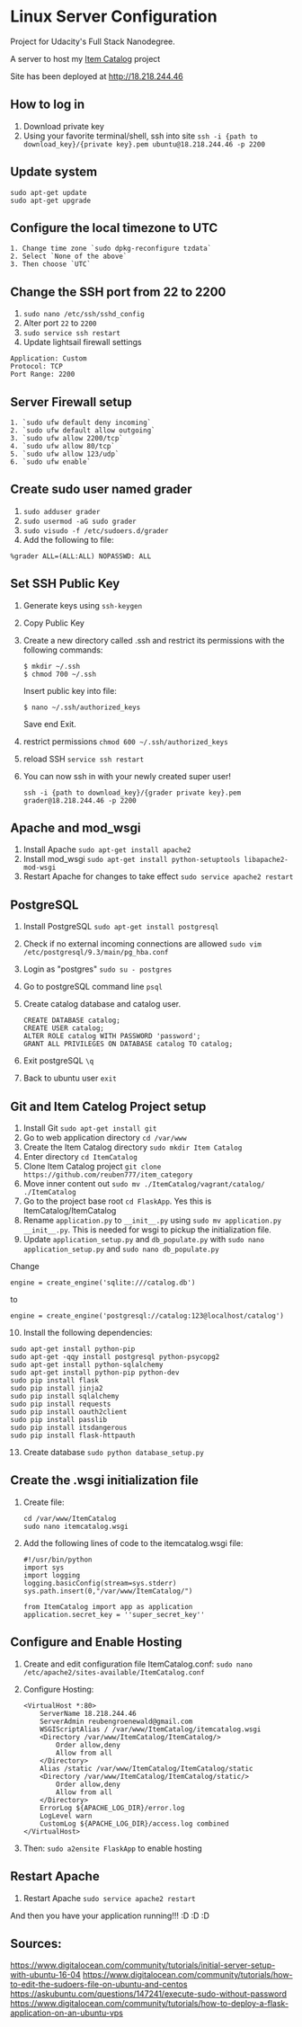 # Linux Server Configuration
Project for Udacity's Full Stack Nanodegree.

A server to host my [Item Catalog](https://github.com/reuben777/item_category) project

Site has been deployed at http://18.218.244.46

## How to log in
1. Download private key
2. Using your favorite terminal/shell, ssh into site
	`ssh -i {path to download_key}/{private key}.pem ubuntu@18.218.244.46 -p 2200`

## Update system
	sudo apt-get update
	sudo apt-get upgrade

## Configure the local timezone to UTC
	1. Change time zone `sudo dpkg-reconfigure tzdata`
	2. Select `None of the above`
	3. Then choose `UTC`

## Change the SSH port from 22 to 2200
1. `sudo nano /etc/ssh/sshd_config`
2. Alter port `22` to `2200`
3. `sudo service ssh restart`
4. Update lightsail firewall settings
```
Application: Custom
Protocol: TCP
Port Range: 2200
```

## Server Firewall setup

	1. `sudo ufw default deny incoming`
	2. `sudo ufw default allow outgoing`
	3. `sudo ufw allow 2200/tcp`
	4. `sudo ufw allow 80/tcp`
	5. `sudo ufw allow 123/udp`
	6. `sudo ufw enable`

## Create sudo user named grader
1. `sudo adduser grader`
2. `sudo usermod -aG sudo grader`
3. `sudo visudo -f /etc/sudoers.d/grader`
4. Add the following to file:
```
%grader ALL=(ALL:ALL) NOPASSWD: ALL
```

## Set SSH Public Key
1. Generate keys using `ssh-keygen`
2. Copy Public Key
3. Create a new directory called .ssh and restrict its permissions with the following commands:
	```
	$ mkdir ~/.ssh
	$ chmod 700 ~/.ssh
	```
	Insert public key into file:
	```
	$ nano ~/.ssh/authorized_keys
	```
	Save end Exit.
4. restrict permissions `chmod 600 ~/.ssh/authorized_keys`
3. reload SSH `service ssh restart`
4. You can now ssh in with your newly created super user!

	`ssh -i {path to download_key}/{grader private key}.pem grader@18.218.244.46 -p 2200`


## Apache and mod_wsgi
1. Install Apache `sudo apt-get install apache2`
2. Install mod_wsgi `sudo apt-get install python-setuptools libapache2-mod-wsgi`
3. Restart Apache for changes to take effect `sudo service apache2 restart`

## PostgreSQL
1. Install PostgreSQL `sudo apt-get install postgresql`
2. Check if no external incoming connections are allowed `sudo vim /etc/postgresql/9.3/main/pg_hba.conf`
3. Login as "postgres" `sudo su - postgres`
4. Go to postgreSQL command line `psql`
5. Create catalog database and catalog user.

	```
	CREATE DATABASE catalog;
	CREATE USER catalog;
	ALTER ROLE catalog WITH PASSWORD 'password';
	GRANT ALL PRIVILEGES ON DATABASE catalog TO catalog;
	```
7. Exit postgreSQL `\q`
8. Back to ubuntu user `exit`


## Git and Item Catelog Project setup
1. Install Git `sudo apt-get install git`
2. Go to web application directory `cd /var/www`
3. Create the Item Catalog directory `sudo mkdir Item Catalog`
4. Enter directory `cd ItemCatalog`
5. Clone Item Catalog project `git clone https://github.com/reuben777/item_category`
6. Move inner content out `sudo mv ./ItemCatalog/vagrant/catalog/ ./ItemCatalog`
7. Go to the project base root `cd FlaskApp`. Yes this is ItemCatalog/ItemCatalog
8. Rename `application.py` to `__init__.py` using `sudo mv application.py __init__.py`. This is needed for wsgi to pickup the initialization file.
9. Update `application_setup.py` and `db_populate.py` with
`sudo nano application_setup.py`
and `sudo nano db_populate.py`

Change
```
engine = create_engine('sqlite:///catalog.db')
```
to
```
engine = create_engine('postgresql://catalog:123@localhost/catalog')
```
10. Install the following dependencies:
```
sudo apt-get install python-pip
sudo apt-get -qqy install postgresql python-psycopg2
sudo apt-get install python-sqlalchemy
sudo apt-get install python-pip python-dev
sudo pip install flask
sudo pip install jinja2
sudo pip install sqlalchemy
sudo pip install requests
sudo pip install oauth2client
sudo pip install passlib
sudo pip install itsdangerous
sudo pip install flask-httpauth
```
13. Create database `sudo python database_setup.py`

## Create the .wsgi initialization file
1. Create file:

	```
	cd /var/www/ItemCatalog
	sudo nano itemcatalog.wsgi
	```
2. Add the following lines of code to the itemcatalog.wsgi file:

	```
	#!/usr/bin/python
	import sys
	import logging
	logging.basicConfig(stream=sys.stderr)
	sys.path.insert(0,"/var/www/ItemCatalog/")

	from ItemCatalog import app as application
	application.secret_key = ''super_secret_key''
	```

## Configure and Enable Hosting
1. Create and edit configuration file ItemCatalog.conf: `sudo nano /etc/apache2/sites-available/ItemCatalog.conf`

2. Configure Hosting:
	```
	<VirtualHost *:80>
		ServerName 18.218.244.46
		ServerAdmin reubengroenewald@gmail.com
		WSGIScriptAlias / /var/www/ItemCatalog/itemcatalog.wsgi
		<Directory /var/www/ItemCatalog/ItemCatalog/>
			Order allow,deny
			Allow from all
		</Directory>
		Alias /static /var/www/ItemCatalog/ItemCatalog/static
		<Directory /var/www/ItemCatalog/ItemCatalog/static/>
			Order allow,deny
			Allow from all
		</Directory>
		ErrorLog ${APACHE_LOG_DIR}/error.log
		LogLevel warn
		CustomLog ${APACHE_LOG_DIR}/access.log combined
	</VirtualHost>
	```
3. Then: `sudo a2ensite FlaskApp` to enable hosting


## Restart Apache
1. Restart Apache `sudo service apache2 restart `

And then you have your application running!!! :D :D :D

## Sources:
https://www.digitalocean.com/community/tutorials/initial-server-setup-with-ubuntu-16-04
https://www.digitalocean.com/community/tutorials/how-to-edit-the-sudoers-file-on-ubuntu-and-centos
https://askubuntu.com/questions/147241/execute-sudo-without-password
https://www.digitalocean.com/community/tutorials/how-to-deploy-a-flask-application-on-an-ubuntu-vps
